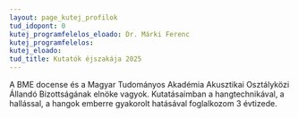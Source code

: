 ```yaml
---
layout: page_kutej_profilok
tud_idopont: 0
kutej_programfelelos_eloado: Dr. Márki Ferenc
kutej_programfelelos: 
kutej_eloado:
tud_title: Kutatók éjszakája 2025
---
```


A BME docense és a Magyar Tudományos Akadémia Akusztikai Osztályközi Állandó Bizottságának elnöke vagyok. Kutatásaimban a hangtechnikával, a hallással, a hangok emberre gyakorolt hatásával foglalkozom 3 évtizede.
